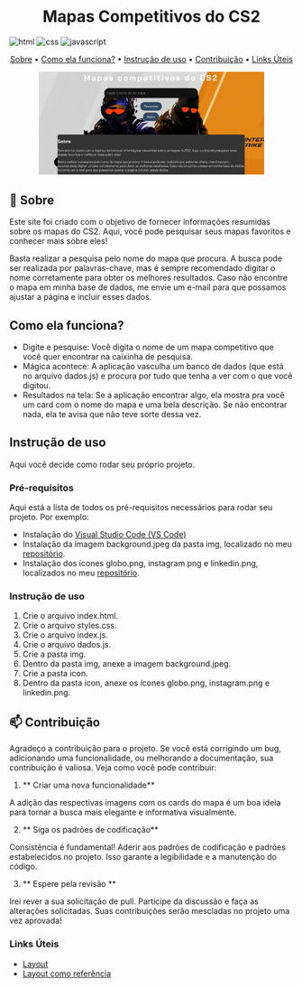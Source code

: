 [HTML5]: https://img.shields.io/badge/html5-%23E34F26.svg?style=for-the-badge&logo=html5&logoColor=white
[CSS3]: https://img.shields.io/badge/css3-%231572B6.svg?style=for-the-badge&logo=css3&logoColor=white
[JAVASCRIPT]: https://img.shields.io/badge/JavaScript-323330?style=for-the-badge&logo=javascript&logoColor=F7DF1E
<h1 align="center" style="font-weight: bold;">Mapas Competitivos do CS2</h1>

![html][HTML5]
![css][CSS3]
![javascript][JAVASCRIPT]

<p align="center">
 <a href="#about">Sobre</a> • 
 <a href="#funcionamento">Como ela funciona?<a> •
 <a href="#started">Instrução de uso</a> • 
 <a href="#contribute">Contribuição</a> •
 <a href="#links">Links Úteis</a>
</p>

<p align="center">
   <img src="./img/paginaPrincipal.png" alt="Página principal" width="400px">

</p>

<h2 id="about">📌 Sobre</h2>

Este site foi criado com o objetivo de fornecer informações resumidas sobre os mapas do CS2. Aqui, você pode pesquisar seus mapas favoritos e conhecer mais sobre eles!

Basta realizar a pesquisa pelo nome do mapa que procura. A busca pode ser realizada por palavras-chave, mas é sempre recomendado digitar o nome corretamente para obter os melhores resultados. Caso não encontre o mapa em minha base de dados, me envie um e-mail para que possamos ajustar a página e incluir esses dados.

<h2 id="funcionamento">Como ela funciona?</h2>

- Digite e pesquise: Você digita o nome de um mapa competitivo que você quer encontrar na caixinha de pesquisa.
- Mágica acontece: A aplicação vasculha um banco de dados (que está no arquivo dados.js) e procura por tudo que tenha a ver com o que você digitou.
- Resultados na tela: Se a aplicação encontrar algo, ela mostra pra você um card com o nome do mapa e uma bela descrição. Se não encontrar nada, ela te avisa que não teve sorte dessa vez.

<h2 id="started">Instrução de uso</h2>

Aqui você decide como rodar seu próprio projeto.

<h3>Pré-requisitos</h3>

Aqui está a lista de todos os pré-requisitos necessários para rodar seu projeto. Por exemplo:

- Instalação do [Visual Studio Code (VS Code)](https://code.visualstudio.com/download)
- Instalação da imagem background.jpeg da pasta img, localizado no meu [repositório](https://github.com/EricHidekiMiyahara/mapasCS2/tree/main/img).
- Instalação dos ícones globo.png, instagram.png e linkedin.png, localizados no meu [repositório](https://github.com/EricHidekiMiyahara/mapasCS2/tree/main/icon).

<h3>Instrução de uso</h3>

1. Crie o arquivo index.html.
2. Crie o arquivo styles.css.
3. Crie o arquivo index.js.
4. Crie o arquivo dados.js.
5. Crie a pasta img.
6. Dentro da pasta img, anexe a imagem background.jpeg.
7. Crie a pasta icon.
8. Dentro da pasta icon, anexe os ícones globo.png, instagram.png e linkedin.png.

<h2 id="contribute">📫 Contribuição</h2>

Agradeço a contribuição para o projeto. Se você está corrigindo um bug, adicionando uma funcionalidade, ou melhorando a documentação, sua contribuição é valiosa. Veja como você pode contribuir:

1. ** Criar uma nova funcionalidade**

A adição das respectivas imagens com os cards do mapa é um boa ideia para tornar a busca mais elegante e informativa visualmente.

2. ** Siga os padrões de codificação**

Consistência é fundamental! Aderir aos padrões de codificação e padrões estabelecidos no projeto. Isso garante a legibilidade e a manutenção do código.

3. ** Espere pela revisão **

Irei rever a sua solicitação de pull. Participe da discussão e faça as alterações solicitadas. Suas contribuições serão mescladas no projeto uma vez aprovada!

<h3 id="links">Links Úteis</h3>

- [Layout](https://github.com/guilhermeonrails/olimpiadas-github)
- [Layout como referência](https://github.com/jeferson-paz/projeto_final_alura_gemini)